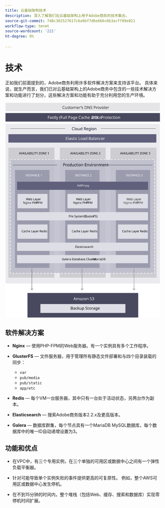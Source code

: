 ```yaml
---
title: 云基础架构技术
description: 深入了解我们在云基础架构上用于Adobe商务的技术集合。
source-git-commit: 748c302527617c6a9bf7d6e666c6b3acff89e021
workflow-type: tm+mt
source-wordcount: '221'
ht-degree: 0%

---
```



# 技术

正如我们前面提到的，Adobe商务利用许多软件解决方案来支持该平台。 具体来说，就生产而言，我们已对云基础架构上的Adobe商务中包含的一些技术解决方案和功能进行了划分，这些解决方案和功能有助于充分利用您的生产环境。

![显示云基础架构技术Adobe商务的图表](../../../assets/playbooks/infrastructure-technology.svg)

## 软件解决方案

- **Nginx** — 使用PHP-FPM的Web服务器。有一个实例具有多个工作程序。

- **GlusterFS** — 文件服务器，用于管理所有静态文件部署和与四个目录装载的同步：
   - `var`
   - `pub/media`
   - `pub/static`
   - `app/etc`

- **Redis** — 每个VM一台服务器，其中只有一台处于活动状态，另两台作为副本。

- **Elasticsearch** — 搜索Adobe商务版本2.2.x及更高版本。

- **Galera** — 数据库群集，每个节点具有一个MariaDB MySQL数据库，每个数据库中的唯一ID自动递增设置为3。

## 功能和优点

- 在VPC中，有三个专用实例，在三个单独的可用区或数据中心之间有一个弹性负载平衡器。

- 针对可能导致单个实例失败的事件提供更高的可复原性。 例如，整个AWS可用区或数据中心发生停机。

- 在不到15分钟的时间内，整个堆栈（包括Web、缓存、搜索和数据库）实现零停机时间扩展。
